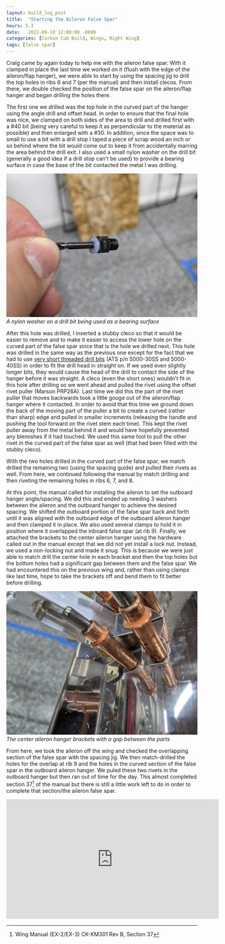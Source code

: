```yaml
---
layout: build_log_post
title:  "Starting the Aileron False Spar"
hours: 5.3
date:   2022-09-10 12:00:00 -0600
categories: [Carbon Cub Build, Wings, Right Wing]
tags: [false spar]
---
```


Craig came by again today to help me with the aileron false spar. With it clamped in place the last time we worked on it (flush with the edge of the aileron/flap hanger), we were able to start by using the spacing jig to drill the top holes in ribs 6 and 7 (per the manual) and then install clecos. From there, we double checked the position of the false spar on the aileron/flap hanger and began drilling the holes there.

The first one we drilled was the top hole in the curved part of the hanger using the angle drill and offset head. In order to ensure that the final hole was nice, we clamped on both sides of the area to drill and drilled first with a #40 bit (being very careful to keep it as perpendicular to the material as possible) and then enlarged with a #30. In addition, since the space was to small to use a bit with a drill stop I taped a piece of scrap wood an inch or so behind where the bit would come out to keep it from accidentally marring the area behind the drill exit. I also used a small nylon washer on the drill bit (generally a good idea if a drill stop can't be used) to provide a bearing surface in case the base of the bit contacted the metal I was drilling.

![Desktop View](/assets/img/posts/2022/2022-09-10-aileron-false-spar/nylon_washer.jpg)
_A nylon washer on a drill bit being used as a bearing surface_

After this hole was drilled, I inserted a stubby cleco so that it would be easier to remove and to make it easier to access the lower hole on the curved part of the false spar since that is the hole we drilled next. This hole was drilled in the same way as the previous one except for the fact that we had to use [very short threaded drill bits](https://www.aircraft-tool.com/shop/detail.aspx?id=5000-40SS) (ATS p/n 5000-30SS and 5000-40SS) in order to fit the drill head in straight on. If we used even slightly longer bits, they would cause the head of the drill to contact the side of the hanger before it was straight. A cleco (even the short ones) wouldn't fit in this hole after drilling so we went ahead and pulled the rivet using the offset rivet puller (Marson PRP26A). Last time we did this the part of the rivet puller that moves backwards took a little gouge out of the aileron/flap hanger where it contacted. In order to avoid that this time we ground down the back of the moving part of the puller a bit to create a curved (rather than sharp) edge and pulled in smaller increments (releasing the handle and pushing the tool forward on the rivet stem each time). This kept the rivet puller away from the metal behind it and would have hopefully prevented any blemishes if it had touched. We used this same tool to pull the other rivet in the curved part of the false spar as well (that had been filled with the stubby cleco).

With the two holes drilled in the curved part of the false spar, we match drilled the remaining two (using the spacing guide) and pulled their rivets as well. From here, we continued following the manual by match drilling and then riveting the remaining holes in ribs 6, 7, and 8.

At this point, the manual called for installing the aileron to set the outboard hanger angle/spacing. We did this and ended up needing 3 washers between the aileron and the outboard hanger to achieve the desired spacing. We shifted the outboard portion of the false spar back and forth until it was aligned with the outboard edge of the outboard aileron hanger and then clamped it in place. We also used several clamps to hold it in position where it overlapped the inboard false spar (at rib 9). Finally, we attached the brackets to the center aileron hanger using the hardware called out in the manual except that we did not yet install a lock nut. Instead, we used a non-locking nut and made it snug. This is because we were just able to match drill the center hole in each bracket and then the top holes but the bottom holes had a significant gap between them and the false spar. We had encountered this on the previous wing and, rather than using clamps like last time, hope to take the brackets off and bend them to fit better before drilling.

![Desktop View](/assets/img/posts/2022/2022-09-10-aileron-false-spar/bracket_gap.jpg)
_The center aileron hanger brackets with a gap between the parts_

From here, we took the aileron off the wing and checked the overlapping section of the false spar with the spacing jig. We then match-drilled the holes for the overlap at rib 9 and the holes in the curved section of the false spar in the outboard aileron hanger. We puled these two rivets in the outboard hanger but then ran out of time for the day. This almost completed section 37[^section-37-ref] of the manual but there is still a little work left to do in order to complete that section/the aileron false spar.

<iframe width="560" height="315" src="https://www.youtube.com/embed/60h2HUP72RY" title="YouTube video player" frameborder="0" allow="accelerometer; autoplay; clipboard-write; encrypted-media; gyroscope; picture-in-picture" allowfullscreen></iframe>

[^section-37-ref]: Wing Manual (EX-2/EX-3) CK-KM301 Rev B, Section 37